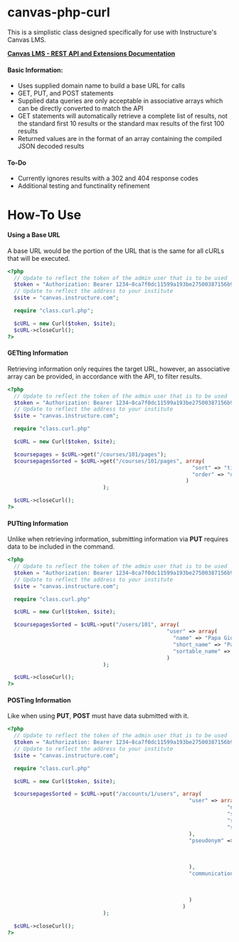 # canvas-php-curl
This is a simplistic class designed specifically for use with Instructure's Canvas LMS.

[**Canvas LMS - REST API and Extensions Documentation**](https://canvas.instructure.com/doc/api/index.html)

#### Basic Information:
 - Uses supplied domain name to build a base URL for calls
 - GET, PUT, and POST statements
 - Supplied data queries are only acceptable in associative arrays which can be directly converted to match the API
 - GET statements will automatically retrieve a complete list of results, not the standard first 10 results or the standard max results of the first 100 results
 - Returned values are in the format of an array containing the compiled JSON decoded results

#### To-Do
 - Currently ignores results with a 302 and 404 response codes
 - Additional testing and functinality refinement

# How-To Use
#### Using a Base URL
A base URL would be the portion of the URL that is the same for all cURLs that will be executed.
``` php
<?php
  // Update to reflect the token of the admin user that is to be used
  $token = "Authorization: Bearer 1234~8ca7f0dc11599a193be27500387156b982e53d7a180973cc33c8c159a62c1373";
  // Update to reflect the address to your institute
  $site = "canvas.instructure.com";

  require "class.curl.php";

  $cURL = new Curl($token, $site);
  $cURL->closeCurl();
?>
```

#### GETting Information
Retrieving information only requires the target URL, however, an associative array can be provided, in accordance with the API, to filter results.
``` php
<?php
  // Update to reflect the token of the admin user that is to be used
  $token = "Authorization: Bearer 1234~8ca7f0dc11599a193be27500387156b982e53d7a180973cc33c8c159a62c1373";
  // Update to reflect the address to your institute
  $site = "canvas.instructure.com";

  require "class.curl.php"

  $cURL = new Curl($token, $site);

  $coursepages = $cURL->get("/courses/101/pages");
  $coursepagesSorted = $cURL->get("/courses/101/pages", array(
                                                          "sort" => "title",
                                                          "order" => "desc"
                                                        )
                              );

  $cURL->closeCurl();
?>
```

#### PUTting Information
Unlike when retrieving information, submitting information via **PUT** requires data to be included in the command.
``` php
<?php
  // Update to reflect the token of the admin user that is to be used
  $token = "Authorization: Bearer 1234~8ca7f0dc11599a193be27500387156b982e53d7a180973cc33c8c159a62c1373";
  // Update to reflect the address to your institute
  $site = "canvas.instructure.com";

  require "class.curl.php"

  $cURL = new Curl($token, $site);

  $coursepagesSorted = $cURL->put("/users/101", array(
                                                  "user" => array(
                                                    "name" => "Papa Giorgio",
                                                    "short_name" => "Papa",
                                                    "sortable_name" => "Giorgio, Papa")
                                                  )
                              );

  $cURL->closeCurl();
?>
```

#### POSTing Information
Like when using **PUT**, **POST** must have data submitted with it.
``` php
<?php
  // Update to reflect the token of the admin user that is to be used
  $token = "Authorization: Bearer 1234~8ca7f0dc11599a193be27500387156b982e53d7a180973cc33c8c159a62c1373";
  // Update to reflect the address to your institute
  $site = "canvas.instructure.com";

  require "class.curl.php"

  $cURL = new Curl($token, $site);

  $coursepagesSorted = $cURL->put("/accounts/1/users", array(
                                                         "user" => array(
                                                                     "name" => "Papa Giorgio",
                                                                     "short_name" => "Papa",
                                                                     "sortable_name" => "Giorgio, Papa",
                                                                     "skip_registration" => true
                                                         ),
                                                         "pseudonym" => array(
                                                                          "unique_id" => "pgiorgio",
                                                                          "password" => "P@s$w04d",
                                                                          "send_confirmation" => false
                                                         ),
                                                         "communication_channel" => array(
                                                                                      "type" => "email",
                                                                                      "address" => "pgiorgio@gmail.com",
                                                                                      "skip_confirmation" => true
                                                         )
                                                       )
                              );

  $cURL->closeCurl();
?>
```
